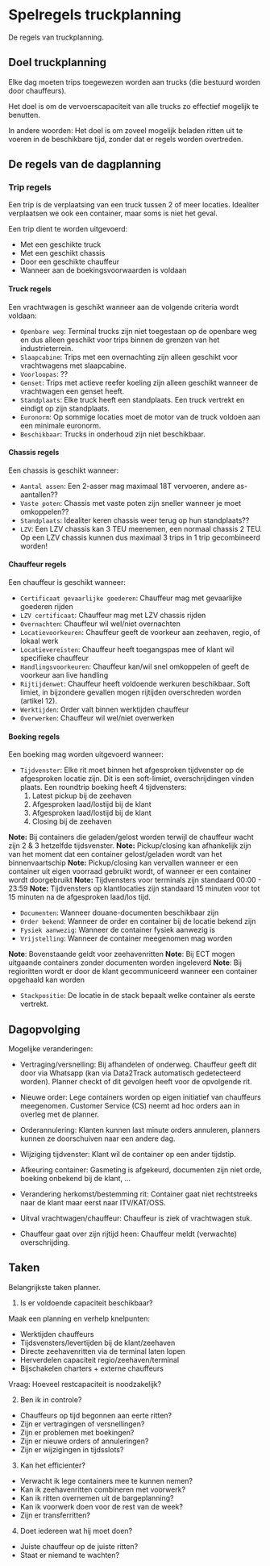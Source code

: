 # Spelregels truckplanning

De regels van truckplanning.

## Doel truckplanning

Elke dag moeten trips toegewezen worden aan trucks (die bestuurd worden door chauffeurs).

Het doel is om de vervoerscapaciteit van alle trucks zo effectief mogelijk te benutten.

In andere woorden: Het doel is om zoveel mogelijk beladen ritten uit te voeren in de beschikbare tijd, zonder dat er regels worden overtreden.

## De regels van de dagplanning

### Trip regels

Een trip is de verplaatsing van een truck tussen 2 of meer locaties. Idealiter verplaatsen we ook een container, maar soms is niet het geval.

Een trip dient te worden uitgevoerd:

* Met een geschikte truck
* Met een geschikt chassis
* Door een geschikte chauffeur
* Wanneer aan de boekingsvoorwaarden is voldaan

#### Truck regels

Een vrachtwagen is geschikt wanneer aan de volgende criteria wordt voldaan:

* `Openbare weg`: Terminal trucks zijn niet toegestaan op de openbare weg en dus alleen geschikt voor trips binnen de grenzen van het industrieterrein.
* `Slaapcabine`: Trips met een overnachting zijn alleen geschikt voor vrachtwagens met slaapcabine.
* `Voorloopas`: ??
* `Genset`: Trips met actieve reefer koeling zijn alleen geschikt wanneer de vrachtwagen een genset heeft.
* `Standplaats`: Elke truck heeft een standplaats. Een truck vertrekt en eindigt op zijn standplaats.
* `Euronorm`: Op sommige locaties moet de motor van de truck voldoen aan een minimale euronorm.
* `Beschikbaar`: Trucks in onderhoud zijn niet beschikbaar.

#### Chassis regels

Een chassis is geschikt wanneer:

* `Aantal assen`: Een 2-asser mag maximaal 18T vervoeren, andere as-aantallen??
* `Vaste poten`: Chassis met vaste poten zijn sneller wanneer je moet omkoppelen??
* `Standplaats`: Idealiter keren chassis weer terug op hun standplaats??
* `LZV`: Een LZV chassis kan 3 TEU meenemen, een normaal chassis 2 TEU. Op een LZV chassis kunnen dus maximaal 3 trips in 1 trip gecombineerd worden!

#### Chauffeur regels

Een chauffeur is geschikt wanneer:

* `Certificaat gevaarlijke goederen`: Chauffeur mag met gevaarlijke goederen rijden
* `LZV certificaat`: Chauffeur mag met LZV chassis rijden
* `Overnachten`: Chauffeur wil wel/niet overnachten
* `Locatievoorkeuren`: Chauffeur geeft de voorkeur aan zeehaven, regio, of lokaal werk
* `Locatievereisten`: Chauffeur heeft toegangspas mee of klant wil specifieke chauffeur
* `Handlingsvoorkeuren`: Chauffeur kan/wil snel omkoppelen of geeft de voorkeur aan live handling
* `Rijtijdenwet`: Chauffeur heeft voldoende werkuren beschikbaar. Soft limiet, in bijzondere gevallen mogen rijtijden overschreden worden (artikel 12).
* `Werktijden`: Order valt binnen werktijden chauffeur
* `Overwerken`: Chauffeur wil wel/niet overwerken

#### Boeking regels

Een boeking mag worden uitgevoerd wanneer:

* `Tijdvenster`: Elke rit moet binnen het afgesproken tijdvenster op de afgesproken locatie zijn. Dit is een soft-limiet, overschrijdingen vinden plaats. Een roundtrip boeking heeft 4 tijdvensters:
  1. Latest pickup bij de zeehaven
  2. Afgesproken laad/lostijd bij de klant
  3. Afgesproken laad/lostijd bij de klant
  4. Closing bij de zeehaven

__Note:__ Bij containers die geladen/gelost worden terwijl de chauffeur wacht zijn 2 & 3 hetzelfde tijdsvenster.
__Note:__ Pickup/closing kan afhankelijk zijn van het moment dat een container gelost/geladen wordt van het binnenvaartschip
__Note:__ Pickup/closing kan vervallen wanneer er een container uit eigen voorraad gebruikt wordt, of wanneer er een container wordt doorgebruikt
__Note:__ Tijdvensters voor terminals zijn standaard 00:00 - 23:59
__Note:__ Tijdvensters op klantlocaties zijn standaard 15 minuten voor tot 15 minuten na de afgesproken laad/los tijd.

* `Documenten`: Wanneer douane-documenten beschikbaar zijn
* `Order bekend`: Wanneer de order en container bij de locatie bekend zijn
* `Fysiek aanwezig`: Wanneer de container fysiek aanwezig is
* `Vrijstelling`: Wanneer de container meegenomen mag worden

__Note__: Bovenstaande geldt voor zeehavenritten
__Note__: Bij ECT mogen uitgaande containers zonder documenten worden ingeleverd
__Note__: Bij regioritten wordt er door de klant gecommuniceerd wanneer een container opgehaald kan worden

* `Stackpositie`: De locatie in de stack bepaalt welke container als eerste vertrekt.

## Dagopvolging

Mogelijke veranderingen:

* Vertraging/versnelling: Bij afhandelen of onderweg. Chauffeur geeft dit door via Whatsapp (kan via Data2Track automatisch gedetecteerd worden). Planner checkt of dit gevolgen heeft voor de opvolgende rit.

* Nieuwe order: Lege containers worden op eigen initiatief van chauffeurs meegenomen. Customer Service (CS) neemt ad hoc orders aan in overleg met de planner.

* Orderannulering: Klanten kunnen last minute orders annuleren, planners kunnen ze doorschuiven naar een andere dag.

* Wijziging tijdvenster: Klant wil de container op een ander tijdstip.

* Afkeuring container: Gasmeting is afgekeurd, documenten zijn niet orde, boeking onbekend bij de klant, ...

* Verandering herkomst/bestemming rit: Container gaat niet rechtstreeks naar de klant maar eerst naar ITV/KAT/OSS.

* Uitval vrachtwagen/chauffeur: Chauffeur is ziek of vrachtwagen stuk.

* Chauffeur gaat over zijn rijtijd heen: Chauffeur meldt (verwachte) overschrijding.


## Taken

Belangrijkste taken planner.

1. Is er voldoende capaciteit beschikbaar?

Maak een planning en verhelp knelpunten:

* Werktijden chauffeurs
* Tijdsvensters/levertijden bij de klant/zeehaven
* Directe zeehavenritten via de terminal laten lopen
* Herverdelen capaciteit regio/zeehaven/terminal
* Bijschakelen charters + externe chauffeurs

Vraag: Hoeveel restcapaciteit is noodzakelijk?

2. Ben ik in controle?

* Chauffeurs op tijd begonnen aan eerte ritten?
* Zijn er vertragingen of versnellingen?
* Zijn er problemen met boekingen?
* Zijn er nieuwe orders of annuleringen?
* Zijn er wijzigingen in tijdsslots?

3. Kan het efficienter?

* Verwacht ik lege containers mee te kunnen nemen?
* Kan ik zeehavenritten combineren met voorwerk?
* Kan ik ritten overnemen uit de bargeplanning?
* Kan ik voorwerk doen voor de rest van de week?
* Zijn er transferritten?

4. Doet iedereen wat hij moet doen?

* Juiste chauffeur op de juiste ritten?
* Staat er niemand te wachten?
